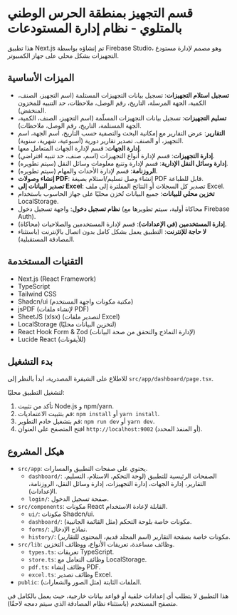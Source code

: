 
# قسم التجهيز بمنطقة الحرس الوطني بالمتلوي - نظام إدارة المستودعات

هذا تطبيق Next.js تم إنشاؤه بواسطة Firebase Studio، وهو مصمم لإدارة مستودع التجهيزات بشكل محلي على جهاز الكمبيوتر.

## الميزات الأساسية

-   **تسجيل استلام التجهيزات**: تسجيل بيانات التجهيزات المستلمة (اسم التجهيز، الصنف، الكمية، الجهة المرسلة، التاريخ، رقم الوصل، ملاحظات، حد التنبيه للمخزون المنخفض).
-   **تسليم التجهيزات**: تسجيل بيانات التجهيزات المسلّمة (اسم التجهيز، الصنف، الكمية، الجهة المستلمة، التاريخ، رقم الوصل، ملاحظات).
-   **التقارير**: عرض التقارير مع إمكانية البحث والتصفية حسب التاريخ، اسم الجهة، اسم التجهيز، أو الصنف. تصدير تقارير دورية (أسبوعية، شهرية، سنوية).
-   **إدارة الجهات**: قسم لإدارة الجهات المتعامل معها.
-   **إدارة التجهيزات**: قسم لإدارة أنواع التجهيزات (اسم، صنف، حد تنبيه افتراضي).
-   **إدارة وسائل النقل الإدارية**: قسم لإدارة وتتبع معلومات وسائل النقل (سيتم تطويره).
-   **الروزنامة**: قسم لإدارة الأحداث والمهام (سيتم تطويره).
-   **إنشاء وصولات PDF**: إنشاء وصل تسليم/استلام بصيغة PDF قابل للطباعة.
-   **تصدير البيانات إلى Excel**: تصدير كل السجلات أو النتائج المفلترة إلى ملف Excel.
-   **تخزين محلي للبيانات**: جميع البيانات تُخزن محليًا على جهاز الحاسوب باستخدام LocalStorage.
-   **نظام تسجيل دخول**: واجهة تسجيل دخول (محاكاة أولية، سيتم تطويرها مع Firebase Auth).
-   **إدارة المستخدمين (في الإعدادات)**: قسم لإدارة المستخدمين والصلاحيات (محاكاة).
-   **لا حاجة للإنترنت**: التطبيق يعمل بشكل كامل بدون اتصال بالإنترنت (باستثناء المصادقة المستقبلية).

## التقنيات المستخدمة

-   Next.js (React Framework)
-   TypeScript
-   Tailwind CSS
-   Shadcn/ui (مكتبة مكونات واجهة المستخدم)
-   jsPDF (لإنشاء ملفات PDF)
-   SheetJS (xlsx) (لتصدير ملفات Excel)
-   LocalStorage (لتخزين البيانات محليًا)
-   React Hook Form & Zod (لإدارة النماذج والتحقق من صحة البيانات)
-   Lucide React (للأيقونات)

## بدء التشغيل

للاطلاع على الشيفرة المصدرية، ابدأ بالنظر إلى `src/app/dashboard/page.tsx`.

لتشغيل التطبيق محليًا:

1.  تأكد من تثبيت Node.js و npm/yarn.
2.  قم بتثبيت الاعتماديات: `npm install` أو `yarn install`.
3.  قم بتشغيل خادم التطوير: `npm run dev` أو `yarn dev`.
4.  افتح المتصفح على العنوان `http://localhost:9002` (أو المنفذ المحدد).

## هيكل المشروع

-   `src/app`: يحتوي على صفحات التطبيق والمسارات.
    -   `dashboard/`: الصفحات الرئيسية للتطبيق (لوحة التحكم، الاستلام، التسليم، التقارير، إدارة الجهات، إدارة التجهيزات، إدارة وسائل النقل، الروزنامة، الإعدادات).
    -   `login/`: صفحة تسجيل الدخول.
-   `src/components`: مكونات React القابلة لإعادة الاستخدام.
    -   `ui/`: مكونات Shadcn/ui.
    -   `dashboard/`: مكونات خاصة بلوحة التحكم (مثل القائمة الجانبية).
    -   `forms/`: نماذج الإدخال.
    -   `history/`: مكونات خاصة بصفحة التقارير (اسم المجلد قديم، المحتوى للتقارير).
-   `src/lib`: وظائف مساعدة، تعريفات الأنواع، ووظائف التخزين.
    -   `types.ts`: تعريفات TypeScript.
    -   `store.ts`: وظائف التعامل مع LocalStorage.
    -   `pdf.ts`: وظائف إنشاء PDF.
    -   `excel.ts`: وظائف تصدير Excel.
-   `public`: الملفات الثابتة (مثل الصور والشعارات).

هذا التطبيق لا يتطلب أي إعدادات خلفية أو قواعد بيانات خارجية، حيث يعمل بالكامل في متصفح المستخدم (باستثناء نظام المصادقة الذي سيتم دمجه لاحقًا).
